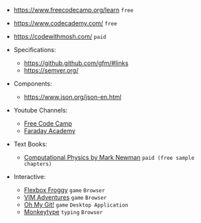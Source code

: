 - https://www.freecodecamp.org/learn `free`
- https://www.codecademy.com/ `free`
- https://codewithmosh.com/ `paid`

- Specifications:
  - https://github.github.com/gfm/#links
  - https://semver.org/

- Components:
  - https://www.json.org/json-en.html 

- Youtube Channels:
  - [Free Code Camp](https://www.youtube.com/c/Freecodecamp)
  - [Faraday Academy](https://www.youtube.com/channel/UCxA99Yr6P_tZF9_BgtMGAWA)

- Text Books:
  - [Computational Physics by Mark Newman](http://www-personal.umich.edu/~mejn/cp/index.html) `paid (free sample chapters)`

- Interactive:
  - [Flexbox Froggy](https://flexboxfroggy.com/) `game` `Browser`
  - [VIM Adventures](https://vim-adventures.com/) `game` `Browser`
  - [Oh My Git!](https://ohmygit.org/) `game` `Desktop Application`
  - [Monkeytype](https://monkeytype.com/) `typing` `Browser`
